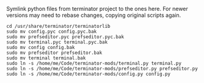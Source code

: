 Symlink python files from terminator project to the ones here. For newer
versions may need to rebase changes, copying original scripts again.

    cd /usr/share/terminator/terminatorlib
    sudo mv config.pyc config.pyc.bak
    sudo mv prefseditor.pyc prefseditor.pyc.bak
    sudo mv terminal.pyc terminal.pyc.bak 
    sudo mv config config.bak
    sudo mv prefseditor prefseditor.bak
    sudo mv terminal terminal.bak 
    sudo ln -s /home/me/Code/terminator-mods/terminal.py terminal.py
    sudo ln -s /home/me/Code/terminator-mods/prefseditor.py prefseditor.py
    sudo ln -s /home/me/Code/terminator-mods/config.py config.py
